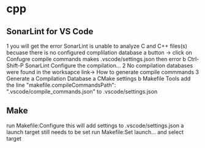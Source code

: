 # cpp

## SonarLint for VS Code
1 you will get the error
  SonarLint is unable to analyze C and C++ files(s) becuase there is no configured complilation database
  a button -> click on Confugre compile commands
    makes .vscode/settings.json
      then error
  b Ctrl-Shift-P SonarLint Configure the compilation...
2 No compilation databases were found in the worksapce
  link-> How to generate compile commmands
3 Generate a Compilation Database
  a CMake
    settings
  b Makefile Tools
  add the line
  "makefile.compileCommandsPath": ".vscode/compile_commands.json"
  to .vscode/settings.json

## Make
run Makefile:Configure
this will add settings to .vscode/settings.json
a launch target still needs to be set
run Makefile:Set launch... and select target